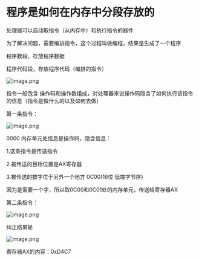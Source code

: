 # 程序是如何在内存中分段存放的



处理器可以自动取指令（从内存中）和执行指令的器件

为了解决问题，需要编排指令，这个过程叫做编程，结果是生成了一个程序



程序数段，存放程序数据

程序代码段，存放程序代码（编排的指令）

![image.png](https://cdn.nlark.com/yuque/0/2021/png/288075/1616489399349-7c72fcbb-43c6-4577-9c18-126b78a62f42.png)

指令一般包含 操作码和操作数组成，对处理器来说操作码隐含了如何执行该指令的信息（指令是做什么的以及如何去做）



第一条指令：

![image.png](https://cdn.nlark.com/yuque/0/2021/png/288075/1616490032547-6d6979a2-05e2-4603-af8a-3bc92ae55b3a.png)

0000 内存单元处信息是操作码，隐含信息：

1.这条指令是传送指令

2.被传送的目标位置是AX寄存器

3.被传送的数字位于另外一个地方 0C00(16位 低端字节序)

因为是需要一个字，所以取0C00和0C01处的内存单元，传送给寄存器AX



第二条指令：

![image.png](https://cdn.nlark.com/yuque/0/2021/png/288075/1616490182314-5a8e35bb-571c-4dc6-b25e-c566a25af9bf.png)

纠正结果是

![image.png](https://cdn.nlark.com/yuque/0/2021/png/288075/1616490341303-62499273-73b2-4715-9836-ccfc8b4ab045.png)

寄存器AX的内容：0xD4C7